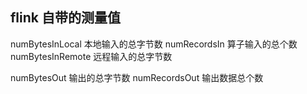 ## flink 自带的测量值
numBytesInLocal 本地输入的总字节数
numRecordsIn 算子输入的总个数
numBytesInRemote 远程输入的总字节数

numBytesOut 输出的总字节数
numRecordsOut 输出数据总个数
